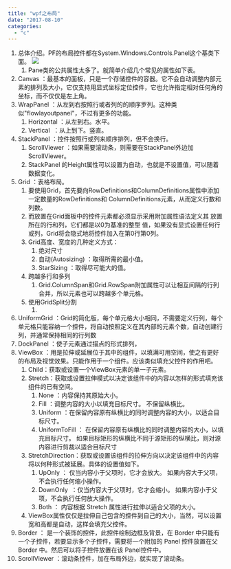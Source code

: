 ```yaml
---
title: "wpf之布局"
date: "2017-08-10"
categories: 
  - "c"
---
```


1. 总体介绍。PF的布局控件都在System.Windows.Controls.Panel这个基类下面。 [![](images/301030312199497-199x300.png)](http://127.0.0.1/wp-content/uploads/2017/08/301030312199497.png)
    1. Pane类的公共属性太多了。就简单介绍几个常见的属性如下表。
2. Canvas ：最基本的面板，只是一个存储控件的容器。它不会自动调整内部元素的排列及大小，它仅支持用显式坐标定位控件，它也允许指定相对任何角的坐标，而不仅仅是左上角。
3. WrapPanel ：从左到右按照行或者列的的顺序罗列。这种类似"flowlayoutpanel"，不过有更多的功能。
    1. Horizontal ：从左到右。水平。
    2. Vertical  ：从上到下。竖直。
4. StackPanel ：控件按照行或列来顺序排列，但不会换行。
    1. ScrollViewer ：如果需要滚动条，则需要在StackPanel外边加ScrollViewer。
    2. StackPanel 的Height属性可以设置为自动，也就是不设置值，可以随着数据变化。
5. Grid ：表格布局。
    1. 要使用Grid，首先要向RowDefinitions和ColumnDefinitions属性中添加一定数量的RowDefinitions和 ColumnDefinitions元素，从而定义行数和列数。
    2. 而放置在Grid面板中的控件元素都必须显示采用附加属性语法定义其 放置所在的行和列，它们都是以0为基准的整型 值，如果没有显式设置任何行或列，Grid将会隐式地将控件加入在第0行第0列。
    3. Grid高度、宽度的几种定义方式：
        1. 绝对尺寸
        2. 自动(Autosizing) ：取得所需的最小值。
        3. StarSizing ：取得尽可能大的值。
    4. 跨越多行和多列
        1. Grid.ColumnSpan和Grid.RowSpan附加属性可以让相互间隔的行列合并，所以元素也可以跨越多个单元格。
    5. 使用GridSplit分割
        1. <GridSplitter Height="6" VerticalAlignment="Stretch" HorizontalAlignment="Stretch" Grid.Row="2" Grid.Column="2"></GridSplitter>
6. UniformGrid ：Grid的简化版，每个单元格大小相同，不需要定义行列，每个单元格只能容纳一个控件，将自动按照定义在其内部的元素个数，自动创建行列，并通常保持相同的行列数
7. DockPanel ：使子元素通过描点的形式排列，
8. ViewBox ：用是拉伸或延展位于其中的组件，以填满可用空间，使之有更好的布局及视觉效果。只能作用于一个组件。应该类似填充父控件的作用吧。
    1. Child：获取或设置一个ViewBox元素的单一子元素。
    2. Stretch：获取或设置拉伸模式以决定该组件中的内容以怎样的形式填充该组件的已有空间。
        1. None ：内容保持其原始大小。
        2. Fill ：调整内容的大小以填充目标尺寸。 不保留纵横比。
        3. Uniform ：在保留内容原有纵横比的同时调整内容的大小，以适合目标尺寸。
        4. UniformToFill ： 在保留内容原有纵横比的同时调整内容的大小，以填充目标尺寸。 如果目标矩形的纵横比不同于源矩形的纵横比，则对源内容进行剪裁以适合目标尺寸
    3. StretchDirection：获取或设置该组件的拉伸方向以决定该组件中的内容将以何种形式被延展。具体的设置值如下。
        1. UpOnly ： 仅当内容小于父项时，它才会放大。 如果内容大于父项，不会执行任何缩小操作。
        2. DownOnly  ：仅当内容大于父项时，它才会缩小。 如果内容小于父项，不会执行任何放大操作。
        3. Both ： 内容根据 Stretch 属性进行拉伸以适合父项的大小。
    4. ViewBox属性仅仅是拉伸自己包含的控件到自己的大小，当然，可以设置宽和高都是自动，这样会填充父控件。
9. Border ： 是一个装饰的控件，此控件绘制边框及背景，在 Border 中只能有一个子控件，若要显示多个子控件，需要将一个附加的 Panel 控件放置在父 Border 中。然后可以将子控件放置在该 Panel控件中。
10. ScrollViewer ：滚动条控件，加在布局外边，就实现了滚动条。
